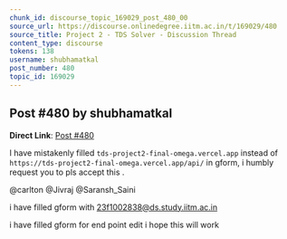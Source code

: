 ```yaml
---
chunk_id: discourse_topic_169029_post_480_00
source_url: https://discourse.onlinedegree.iitm.ac.in/t/169029/480
source_title: Project 2 - TDS Solver - Discussion Thread
content_type: discourse
tokens: 138
username: shubhamatkal
post_number: 480
topic_id: 169029
---
```


## Post #480 by shubhamatkal

**Direct Link**: [Post #480](https://discourse.onlinedegree.iitm.ac.in/t/169029/480)

I have mistakenly filled `tds-project2-final-omega.vercel.app` instead of `https://tds-project2-final-omega.vercel.app/api/` in gform, i humbly request you to pls accept this .

@carlton @Jivraj @Saransh_Saini

i have filled gform with 23f1002838@ds.study.iitm.ac.in

i have filled gform for end point edit i hope this will work
